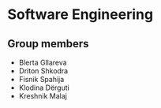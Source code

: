 # Software Engineering

## Group members
- Blerta Gllareva
- Driton Shkodra
- Fisnik Spahija
- Klodina Dërguti
- Kreshnik Malaj
